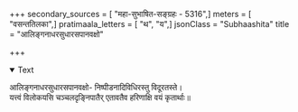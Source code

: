 +++
secondary_sources = [ "महा-सुभाषित-सङ्ग्रहः - 5316",]
meters = [ "वसन्ततिलका",]
pratimaala_letters = [ "थ", "य",]
jsonClass = "Subhaashita"
title = "आलिङ्गनाधरसुधारसपानवक्षो"

+++

<details open><summary>Text</summary>

आलिङ्गनाधरसुधारसपानवक्षो- निष्पीडनादिविधिरस्तु विदूरतस्ते।  
यत्त्वं विलोकयसि चञ्चलदृङ्निपातैर् एतावतैव हरिणाक्षि वयं कृतार्थाः॥
</details>
